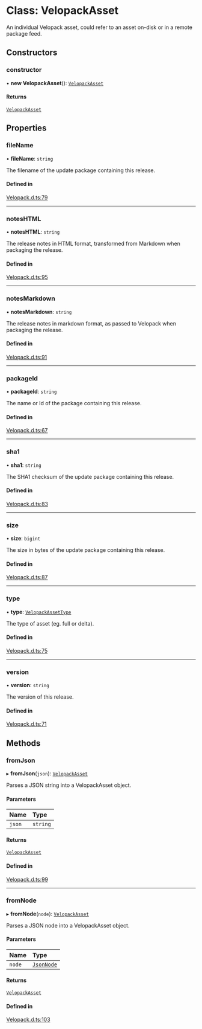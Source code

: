 # Class: VelopackAsset

An individual Velopack asset, could refer to an asset on-disk or in a remote package feed.

## Constructors

### constructor

• **new VelopackAsset**(): [`VelopackAsset`](VelopackAsset.md)

#### Returns

[`VelopackAsset`](VelopackAsset.md)

## Properties

### fileName

• **fileName**: `string`

The filename of the update package containing this release.

#### Defined in

[Velopack.d.ts:79](https://github.com/velopack/velopack.fusion/blob/4afc04c/for-js/Velopack.d.ts#L79)

___

### notesHTML

• **notesHTML**: `string`

The release notes in HTML format, transformed from Markdown when packaging the release.

#### Defined in

[Velopack.d.ts:95](https://github.com/velopack/velopack.fusion/blob/4afc04c/for-js/Velopack.d.ts#L95)

___

### notesMarkdown

• **notesMarkdown**: `string`

The release notes in markdown format, as passed to Velopack when packaging the release.

#### Defined in

[Velopack.d.ts:91](https://github.com/velopack/velopack.fusion/blob/4afc04c/for-js/Velopack.d.ts#L91)

___

### packageId

• **packageId**: `string`

The name or Id of the package containing this release.

#### Defined in

[Velopack.d.ts:67](https://github.com/velopack/velopack.fusion/blob/4afc04c/for-js/Velopack.d.ts#L67)

___

### sha1

• **sha1**: `string`

The SHA1 checksum of the update package containing this release.

#### Defined in

[Velopack.d.ts:83](https://github.com/velopack/velopack.fusion/blob/4afc04c/for-js/Velopack.d.ts#L83)

___

### size

• **size**: `bigint`

The size in bytes of the update package containing this release.

#### Defined in

[Velopack.d.ts:87](https://github.com/velopack/velopack.fusion/blob/4afc04c/for-js/Velopack.d.ts#L87)

___

### type

• **type**: [`VelopackAssetType`](../enums/VelopackAssetType.md)

The type of asset (eg. full or delta).

#### Defined in

[Velopack.d.ts:75](https://github.com/velopack/velopack.fusion/blob/4afc04c/for-js/Velopack.d.ts#L75)

___

### version

• **version**: `string`

The version of this release.

#### Defined in

[Velopack.d.ts:71](https://github.com/velopack/velopack.fusion/blob/4afc04c/for-js/Velopack.d.ts#L71)

## Methods

### fromJson

▸ **fromJson**(`json`): [`VelopackAsset`](VelopackAsset.md)

Parses a JSON string into a VelopackAsset object.

#### Parameters

| Name | Type |
| :------ | :------ |
| `json` | `string` |

#### Returns

[`VelopackAsset`](VelopackAsset.md)

#### Defined in

[Velopack.d.ts:99](https://github.com/velopack/velopack.fusion/blob/4afc04c/for-js/Velopack.d.ts#L99)

___

### fromNode

▸ **fromNode**(`node`): [`VelopackAsset`](VelopackAsset.md)

Parses a JSON node into a VelopackAsset object.

#### Parameters

| Name | Type |
| :------ | :------ |
| `node` | [`JsonNode`](JsonNode.md) |

#### Returns

[`VelopackAsset`](VelopackAsset.md)

#### Defined in

[Velopack.d.ts:103](https://github.com/velopack/velopack.fusion/blob/4afc04c/for-js/Velopack.d.ts#L103)
